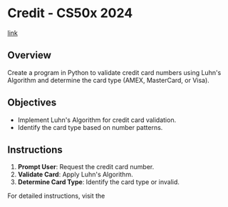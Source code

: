 # Credit - CS50x 2024
[link](https://cs50.harvard.edu/x/2024/psets/6/credit/)

## Overview
Create a program in Python to validate credit card numbers using Luhn's Algorithm and determine the card type (AMEX, MasterCard, or Visa).

## Objectives
- Implement Luhn's Algorithm for credit card validation.
- Identify the card type based on number patterns.

## Instructions
1. **Prompt User**: Request the credit card number.
2. **Validate Card**: Apply Luhn's Algorithm.
3. **Determine Card Type**: Identify the card type or invalid.

For detailed instructions, visit the 